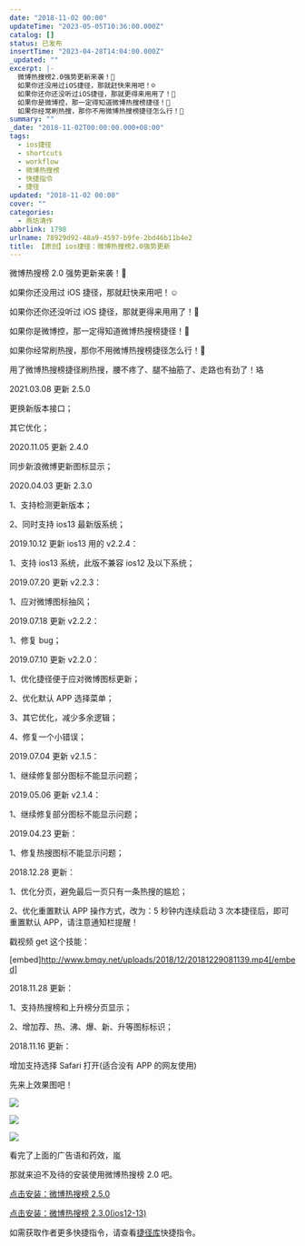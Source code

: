 ```yaml
---
date: "2018-11-02 00:00"
updateTime: "2023-05-05T10:36:00.000Z"
catalog: []
status: 已发布
insertTime: "2023-04-28T14:04:00.000Z"
_updated: ""
excerpt: |-
  微博热搜榜2.0强势更新来袭！
  如果你还没用过iOS捷径，那就赶快来用吧！☺️
  如果你还你还没听过iOS捷径，那就更得来用用了！
  如果你是微博控，那一定得知道微博热搜榜捷径！
  如果你经常刷热搜，那你不用微博热搜榜捷径怎么行！
summary: ""
_date: "2018-11-02T00:00:00.000+08:00"
tags:
  - ios捷径
  - shortcuts
  - workflow
  - 微博热搜榜
  - 快捷指令
  - 捷径
updated: "2018-11-02 00:00"
cover: ""
categories:
  - 燕坊清作
abbrlink: 1798
urlname: 78929d92-48a9-4597-b9fe-2bd46b11b4e2
title: 【原创】ios捷径：微博热搜榜2.0强势更新
---
```


微博热搜榜 2.0 强势更新来袭！

如果你还没用过 iOS 捷径，那就赶快来用吧！☺️

如果你还你还没听过 iOS 捷径，那就更得来用用了！

如果你是微博控，那一定得知道微博热搜榜捷径！

如果你经常刷热搜，那你不用微博热搜榜捷径怎么行！

用了微博热搜榜捷径刷热搜，腰不疼了、腿不抽筋了、走路也有劲了！珞

2021.03.08 更新 2.5.0

更换新版本接口；

其它优化；

2020.11.05 更新 2.4.0

同步新浪微博更新图标显示；

2020.04.03 更新 2.3.0

1、支持检测更新版本；

2、同时支持 ios13 最新版系统；

2019.10.12 更新 ios13 用的 v2.2.4：

1、支持 ios13 系统，此版不兼容 ios12 及以下系统；

2019.07.20 更新 v2.2.3：

1、应对微博图标抽风；

2019.07.18 更新 v2.2.2：

1、修复 bug；

2019.07.10 更新 v2.2.0：

1、优化捷径便于应对微博图标更新；

2、优化默认 APP 选择菜单；

3、其它优化，减少多余逻辑；

4、修复一个小错误；

2019.07.04 更新 v2.1.5：

1、继续修复部分图标不能显示问题；

2019.05.06 更新 v2.1.4：

1、继续修复部分图标不能显示问题；

2019.04.23 更新：

1、修复热搜图标不能显示问题；

2018.12.28 更新：

1、优化分页，避免最后一页只有一条热搜的尴尬；

2、优化重置默认 APP 操作方式，改为：5 秒钟内连续启动 3 次本捷径后，即可重置默认 APP，请注意通知栏提醒！

戳视频 get 这个技能：

[embed]http://www.bmqy.net/uploads/2018/12/20181229081139.mp4[/embed]

2018.11.28 更新：

1、支持热搜榜和上升榜分页显示；

2、增加荐、热、沸、爆、新、升等图标标识；

2018.11.16 更新：

增加支持选择 Safari 打开(适合没有 APP 的网友使用)

先来上效果图吧！

![](https://image.bmqy.net/upload/Fto5o-5ea0sNMlW_75VgGJCv2AcJ.jpg)

![](https://image.bmqy.net/upload/Fto5o-5ea0sNMlW_75VgGJCv2AcJ.jpg)

![](https://image.bmqy.net/upload/Fto5o-5ea0sNMlW_75VgGJCv2AcJ.jpg)

看完了上面的广告语和药效，嵐

那就来迫不及待的安装使用微博热搜榜 2.0 吧。

[点击安装：微博热搜榜 2.5.0](https://www.icloud.com/shortcuts/38a399ddabee4781810605463ac724ea)

[点击安装：微博热搜榜 2.3.0(ios12-13)](https://www.icloud.com/shortcuts/cbd965724a80416cbc3645f7a4c69cd6)

如需获取作者更多快捷指令，请查看[捷径库](https://www.bmqy.net/2342.html)快捷指令。
